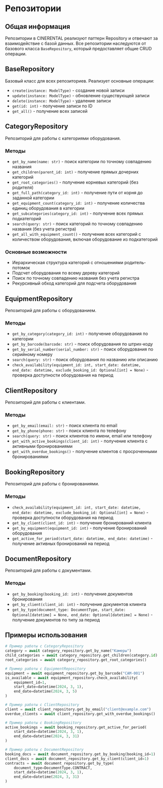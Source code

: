 # Репозитории

## Общая информация

Репозитории в CINERENTAL реализуют паттерн Repository и отвечают за взаимодействие с базой данных. Все репозитории наследуются от базового класса `BaseRepository`, который предоставляет общие CRUD операции.

## BaseRepository

Базовый класс для всех репозиториев. Реализует основные операции:

- `create(instance: ModelType)` - создание новой записи
- `update(instance: ModelType)` - обновление существующей записи
- `delete(instance: ModelType)` - удаление записи
- `get(id: int)` - получение записи по ID
- `get_all()` - получение всех записей

## CategoryRepository

Репозиторий для работы с категориями оборудования.

### Методы

- `get_by_name(name: str)` - поиск категории по точному совпадению названия
- `get_children(parent_id: int)` - получение прямых дочерних категорий
- `get_root_categories()` - получение корневых категорий (без родителя)
- `get_full_path(category_id: int)` - получение пути от корня до заданной категории
- `get_equipment_count(category_id: int)` - получение количества единиц оборудования в категории
- `get_subcategories(category_id: int)` - получение всех прямых подкатегорий
- `search(query: str)` - поиск категорий по точному совпадению названия (без учета регистра)
- `get_all_with_equipment_count()` - получение всех категорий с количеством оборудования, включая оборудование из подкатегорий

### Основные возможности

- Иерархическая структура категорий с отношениями родитель-потомок
- Подсчет оборудования по всему дереву категорий
- Поиск по точному совпадению названия без учета регистра
- Рекурсивный обход категорий для подсчета оборудования

## EquipmentRepository

Репозиторий для работы с оборудованием.

### Методы
- `get_by_category(category_id: int)` - получение оборудования по категории
- `get_by_barcode(barcode: str)` - поиск оборудования по штрих-коду
- `get_by_serial_number(serial_number: str)` - поиск оборудования по серийному номеру
- `search(query: str)` - поиск оборудования по названию или описанию
- `check_availability(equipment_id: int, start_date: datetime, end_date: datetime, exclude_booking_id: Optional[int] = None)` - проверка доступности оборудования на период

## ClientRepository

Репозиторий для работы с клиентами.

### Методы
- `get_by_email(email: str)` - поиск клиента по email
- `get_by_phone(phone: str)` - поиск клиента по телефону
- `search(query: str)` - поиск клиентов по имени, email или телефону
- `get_with_active_bookings(client_id: int)` - получение клиента с активными бронированиями
- `get_with_overdue_bookings()` - получение клиентов с просроченными бронированиями

## BookingRepository

Репозиторий для работы с бронированиями.

### Методы
- `check_availability(equipment_id: int, start_date: datetime, end_date: datetime, exclude_booking_id: Optional[int] = None)` - проверка доступности оборудования на период
- `get_by_client(client_id: int)` - получение бронирований клиента
- `get_by_equipment(equipment_id: int)` - получение бронирований оборудования
- `get_active_for_period(start_date: datetime, end_date: datetime)` - получение активных бронирований на период

## DocumentRepository

Репозиторий для работы с документами.

### Методы
- `get_by_booking(booking_id: int)` - получение документов бронирования
- `get_by_client(client_id: int)` - получение документов клиента
- `get_by_type(document_type: DocumentType, start_date: Optional[datetime] = None, end_date: Optional[datetime] = None)` - получение документов по типу за период

## Примеры использования

```python
# Пример работы с CategoryRepository
category = await category_repository.get_by_name("Камеры")
child_categories = await category_repository.get_children(category.id)
root_categories = await category_repository.get_root_categories()

# Пример работы с EquipmentRepository
equipment = await equipment_repository.get_by_barcode("CAM-001")
is_available = await equipment_repository.check_availability(
    equipment_id=1,
    start_date=datetime(2024, 3, 1),
    end_date=datetime(2024, 3, 5)
)

# Пример работы с ClientRepository
client = await client_repository.get_by_email("client@example.com")
overdue_clients = await client_repository.get_with_overdue_bookings()

# Пример работы с BookingRepository
active_bookings = await booking_repository.get_active_for_period(
    start_date=datetime(2024, 3, 1),
    end_date=datetime(2024, 3, 31)
)

# Пример работы с DocumentRepository
booking_docs = await document_repository.get_by_booking(booking_id=1)
client_docs = await document_repository.get_by_client(client_id=1)
contracts = await document_repository.get_by_type(
    document_type=DocumentType.CONTRACT,
    start_date=datetime(2024, 3, 1),
    end_date=datetime(2024, 3, 31)
)
```
